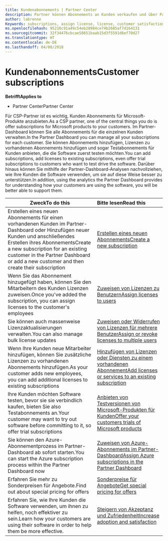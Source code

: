 ```yaml
---
title: Kundenabonnements | Partner Center
description: Partner können Abonnements an Kunden verkaufen und über Partner Center verwalten.
author: labrenne
Keywords: subscriptions, assign license, license, customer satisfaction, Azure subscriptions
ms.openlocfilehash: 95210c91a49c54eb28984ce74b2685af7d164131
ms.sourcegitcommit: 32f34476cbcae58651baab15d3f5591d6ef70d27
ms.translationtype: HT
ms.contentlocale: de-DE
ms.lasthandoff: 04/08/2018
---
```

# <a name="customer-subscriptions"></a><span data-ttu-id="f2ed4-103">Kundenabonnements</span><span class="sxs-lookup"><span data-stu-id="f2ed4-103">Customer subscriptions</span></span>

**<span data-ttu-id="f2ed4-104">Betrifft</span><span class="sxs-lookup"><span data-stu-id="f2ed4-104">Applies to</span></span>**

-  <span data-ttu-id="f2ed4-105">Partner Center</span><span class="sxs-lookup"><span data-stu-id="f2ed4-105">Partner Center</span></span>

<span data-ttu-id="f2ed4-106">Für CSP-Partner ist es wichtig, Kunden Abonnements für Microsoft-Produkte anzubieten.</span><span class="sxs-lookup"><span data-stu-id="f2ed4-106">As a CSP partner, one of the central things you do is offer subscriptions for Microsoft products to your customers.</span></span> <span data-ttu-id="f2ed4-107">Im Partner-Dashboard können Sie alle Abonnements für die einzelnen Kunden verwalten.</span><span class="sxs-lookup"><span data-stu-id="f2ed4-107">In the Partner Dashboard you can manage all your subscriptions for each customer.</span></span> <span data-ttu-id="f2ed4-108">Sie können Abonnements hinzufügen, Lizenzen zu vorhandenen Abonnements hinzufügen und sogar Testabonnements für Kunden anbieten, die die Software zuerst testen möchten.</span><span class="sxs-lookup"><span data-stu-id="f2ed4-108">You can add subscriptions, add licenses to existing subscriptions, even offer trial subscriptions to customers who want to test drive the software.</span></span> <span data-ttu-id="f2ed4-109">Darüber hinaus können Sie mithilfe der Partner-Dashboard-Analysen nachvollziehen, wie Ihre Kunden die Software verwenden, um sie auf diese Weise besser zu unterstützen.</span><span class="sxs-lookup"><span data-stu-id="f2ed4-109">In addition, using the analytics the Partner Dashboard provides for understanding how your customers are using the software, you will be better able to support them.</span></span>

|**<span data-ttu-id="f2ed4-110">Zweck</span><span class="sxs-lookup"><span data-stu-id="f2ed4-110">To do this</span></span>**   |**<span data-ttu-id="f2ed4-111">Bitte lesen</span><span class="sxs-lookup"><span data-stu-id="f2ed4-111">Read this</span></span>**   |
|----------------------|:----------------------|
|<span data-ttu-id="f2ed4-112">Erstellen eines neuen Abonnements für einen vorhandenen Kunden im Partner-Dashboard oder Hinzufügen neuer Kunden und anschließendes Erstellen ihres Abonnements</span><span class="sxs-lookup"><span data-stu-id="f2ed4-112">Create a new subscription for an existing customer in the Partner Dashboard or add a new customer and then create their subscription</span></span>|[<span data-ttu-id="f2ed4-113">Erstellen eines neuen Abonnements</span><span class="sxs-lookup"><span data-stu-id="f2ed4-113">Create a new subscription</span></span>](create-a-new-subscription.md)|
|<span data-ttu-id="f2ed4-114">Wenn Sie das Abonnement hinzugefügt haben, können Sie den Mitarbeitern des Kunden Lizenzen zuweisen.</span><span class="sxs-lookup"><span data-stu-id="f2ed4-114">Once you've added the subscription, you can assign licenses to the customer's employees</span></span>  |[<span data-ttu-id="f2ed4-115">Zuweisen von Lizenzen zu Benutzern</span><span class="sxs-lookup"><span data-stu-id="f2ed4-115">Assign licenses to users</span></span>](assign-licenses-to-users.md)|
|<span data-ttu-id="f2ed4-116">Sie können auch massenweise Lizenzaktualisierungen verwalten.</span><span class="sxs-lookup"><span data-stu-id="f2ed4-116">You can also manage bulk license updates</span></span>   |[<span data-ttu-id="f2ed4-117">Zuweisen oder Widerrufen von Lizenzen für mehrere Benutzer</span><span class="sxs-lookup"><span data-stu-id="f2ed4-117">Assign or revoke licenses to multiple users</span></span>](bulk-license-provisioning-for-multiple-users.md)|
|<span data-ttu-id="f2ed4-118">Wenn Ihre Kunden neue Mitarbeiter hinzufügen, können Sie zusätzliche Lizenzen zu vorhandenen Abonnements hinzufügen.</span><span class="sxs-lookup"><span data-stu-id="f2ed4-118">As your customer adds new employees, you can add additional licenses to existing subscriptions</span></span>   |[<span data-ttu-id="f2ed4-119">Hinzufügen von Lizenzen oder Diensten zu einem vorhandenen Abonnement</span><span class="sxs-lookup"><span data-stu-id="f2ed4-119">Add licenses or services to an existing subscription</span></span>](add-licenses-or-services-to-an-existing-subscription.md)|
|<span data-ttu-id="f2ed4-120">Ihre Kunden möchten Software testen, bevor sie sie verbindlich kaufen, bieten Sie also Testabonnements an.</span><span class="sxs-lookup"><span data-stu-id="f2ed4-120">Your customer may want to try out software before committing to it, so offer trial subscriptions</span></span>    |[<span data-ttu-id="f2ed4-121">Anbieten von Testversionen von Microsoft-Produkten für Kunden</span><span class="sxs-lookup"><span data-stu-id="f2ed4-121">Offer your customers trials of Microsoft products</span></span>](offer-your-customers-trials-of-microsoft-products.md)|
|<span data-ttu-id="f2ed4-122">Sie können den Azure-Abonnementprozess im Partner-Dashboard ab sofort starten.</span><span class="sxs-lookup"><span data-stu-id="f2ed4-122">You can start the Azure subscription process within the Partner Dashboard now</span></span>   |[<span data-ttu-id="f2ed4-123">Zuweisen von Azure-Abonnements im Partner-Dashboard</span><span class="sxs-lookup"><span data-stu-id="f2ed4-123">Assign Azure subscriptions in the Partner Dashboard</span></span>](assign-azure-subscriptions.md)|
|<span data-ttu-id="f2ed4-124">Erfahren Sie mehr zu Sonderpreisen für Angebote.</span><span class="sxs-lookup"><span data-stu-id="f2ed4-124">Find out about special pricing for offers</span></span>   |[<span data-ttu-id="f2ed4-125">Sonderpreise für Angebote</span><span class="sxs-lookup"><span data-stu-id="f2ed4-125">Get special pricing for offers</span></span>](get-special-pricing-for-offers.md)|
|<span data-ttu-id="f2ed4-126">Erfahren Sie, wie Ihre Kunden die Software verwenden, um ihnen zu helfen, noch effektiver zu sein.</span><span class="sxs-lookup"><span data-stu-id="f2ed4-126">Learn how your customers are using their software in order to help them be more effective.</span></span>   | [<span data-ttu-id="f2ed4-127">Steigern von Akzeptanz und Zufriedenheit</span><span class="sxs-lookup"><span data-stu-id="f2ed4-127">Increase adoption and satisfaction</span></span>](increasing-adoption-and-satisfaction.md)   | 

































 

 



